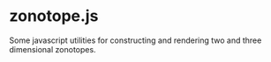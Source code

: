 # zonotope.js

Some javascript utilities for constructing and rendering two and three
dimensional zonotopes.
